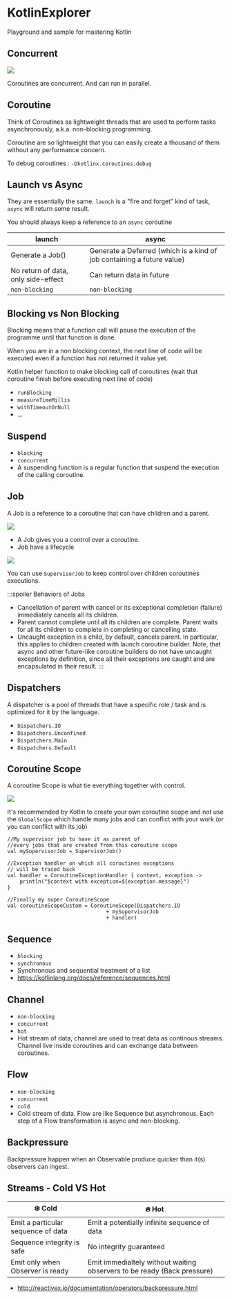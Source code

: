 # KotlinExplorer

Playground and sample for mastering Kotlin 

## Concurrent
![](https://i.imgur.com/af16iwf.png)

Coroutines are concurrent.
And can run in parallel.

## Coroutine
Think of Coroutines as lightweight threads that are used to perform tasks asynchronously, a.k.a. non-blocking programming.

Coroutine are so lightweight that you can easily create a thousand of them without any performance concern.

To debug coroutines : `-Dkotlinx.coroutines.debug`

## Launch vs Async

They are essentially the same. `launch` is a "fire and forget" kind of task, `async` will return some result. 

You should always keep a reference to an `async` coroutine

| launch                              | async                                                                  |
| ----------------------------------- | ---------------------------------------------------------------------- |
| Generate a Job()                    | Generate a Deferred (which is a kind of job containing a future value) |
| No return of data, only side-effect | Can return data in future                                              |
| `non-blocking`                                   | `non-blocking`                                                                       |

## Blocking vs Non Blocking

Blocking means that a function call will pause the execution of the programme until that function is done.

When you are in a non blocking context, the next line of code will be executed even if a function has not returned it value yet.

Kotlin helper function to make blocking call of coroutines (wait that coroutine finish before executing next line of code)
- `runBlocking` 
- `measureTimeMillis`
- `withTimeoutOrNull`
- ...

## Suspend

- `blocking`
- `concurrent`
- A suspending function is a regular function that suspend the execution of the calling coroutine.

## Job

A Job is a reference to a coroutine that can have children and a parent.

![](https://i.imgur.com/C4Et7XZ.png)

- A Job gives you a control over a coroutine.
- Job have a lifecycle

![](https://i.imgur.com/H8yNRYR.png)


You can use `SupervisorJob` to keep control over children coroutines executions.

:::spoiler Behaviors of Jobs
- Cancellation of parent with cancel or its exceptional completion (failure) immediately cancels all its children.
- Parent cannot complete until all its children are complete. Parent waits for all its children to complete in completing or cancelling state.
- Uncaught exception in a child, by default, cancels parent. In particular, this applies to children created with launch coroutine builder. Note, that async and other future-like coroutine builders do not have uncaught exceptions by definition, since all their exceptions are caught and are encapsulated in their result.
:::

## Dispatchers

A dispatcher is a pool of threads that have a specific role / task and is optimized for it by the language.

- `Dispatchers.IO`
- `Dispatchers.Unconfined`
- `Dispatchers.Main`
- `Dispatchers.Default`

## Coroutine Scope

A coroutine Scope is what tie everything together with control.

![](https://i.imgur.com/UX4QRiM.png)

It's recommended by Kotlin to create your own coroutine scope and not use the `GlobalScope` which handle many jobs and can conflict with your work (or you can conflict with its job)

```kotlin=
//My supervisor job to have it as parent of
//every jobs that are created from this coroutine scope
val mySupervisorJob = SupervisorJob()

//Exception handler on which all coroutines exceptions
// will be traced back
val handler = CoroutineExceptionHandler { context, exception ->
    println("$context with exception=${exception.message}")
}

//Finally my super CoroutineScope
val coroutineScopeCustom = CoroutineScope(Dispatchers.IO 
                                + mySupervisorJob 
                                + handler)
```

## Sequence

- `blocking`
- `synchronous`
- Synchronous and sequential treatment of a list
- https://kotlinlang.org/docs/reference/sequences.html

## Channel

- `non-blocking`
- `concurrent`
- `hot`
- Hot stream of data, channel are used to treat data as continous streams. Channel live inside coroutines and can exchange data between coroutines.

## Flow

- `non-blocking`
- `concurrent`
- `cold`
- Cold stream of data. Flow are like Sequence but asynchronous. Each step of a Flow transformation is async and non-blocking.



## Backpressure

Backpressure happen when an Observable produce quicker than it(s) observers can ingest.

## Streams - Cold VS Hot



| ❄️ Cold                               | 🔥 Hot                                                                     |
| ---------------------------------- | ----------------------------------------------------------------------- |
| Emit a particular sequence of data | Emit a potentially infinite sequence of data                            |
| Sequence integrity is safe                                   | No integrity guaranteed                                                                         |
| Emit only when Observer is ready   | Emit immedialtely without waiting observers to be ready (Back pressure) |

- http://reactivex.io/documentation/operators/backpressure.html
